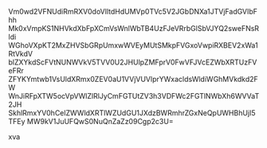 Vm0wd2VFNUdiRmRXV0doVlltdHdUMVp0TVc5V2JGbDNXa1JTVjFadGVIbFhh
Mk0xVmpKS1NHVkdXbFpXCmVsWnlWbTB4UzFJeVRrbGlSbVJYQ2sweFNsRldi
WGhoVXpKT2MxZHVSbGRpUmxwWVEyMUtSMkpFVGxoVwpiRXBEV2xWa1RtVkdV
blZXYkdScFVtNUNWVkV5TVV0U2JHUlpZMFprV0FwVFJVcEZWbXRTUzFVeFRr
ZFYKYmtwb1VsUldXRmx0ZEV0aU1VVjVUVlprYWxacldsWldiWGhMVkdkd2FW
WnJiRFpXTW5ocVpVWlZlRlJyCmFGTUtZV3h3VDFWc2FGTlNWbXh6WVVaT2JH
SkhlRmxYV0hCelZWWldXRTlWZUdGU1JXdzBWRmhrZGxNeQpUWHBhUjI5TFEy
MW9kV1JuUFQwS0NuQnZaZz09Cgp2c3U=

xva